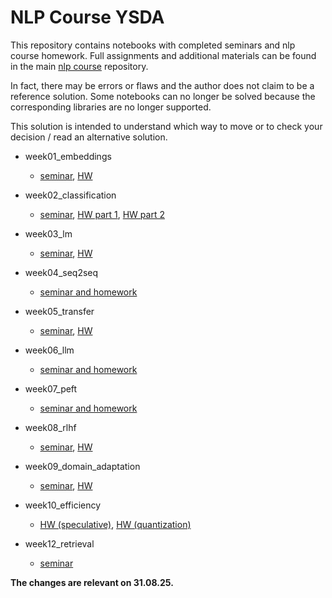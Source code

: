# NLP Course YSDA

This repository contains notebooks with completed seminars and nlp course homework. Full assignments and additional materials can be found in the main [nlp course](https://github.com/yandexdataschool/nlp_course) repository. 

In fact, there may be errors or flaws and the author does not claim to be a reference solution. Some notebooks can no longer be solved because the corresponding libraries are no longer supported.

This solution is intended to understand which way to move or to check your decision / read an alternative solution.

- week01_embeddings
  - [seminar](https://colab.research.google.com/drive/1-dG-karWViP-sKzFi7fKd3VxYNHehmW7?usp=share_link), [HW](https://colab.research.google.com/drive/1F91AbAgTWFjZKAtk1Qyut7mOw-JsrZo2?usp=sharing)
  
- week02_classification
  - [seminar](https://colab.research.google.com/drive/16cfZOqapvwWs_yVE6VW9djUQy8tMN3Uq?usp=share_link), [HW part 1](https://colab.research.google.com/drive/1v1MGaU_8Xo0vp9rLSHrX7_Sans9alVFA?usp=share_link), [HW part 2](https://colab.research.google.com/drive/1GHeNlq4qLyK_9dHr0W9VYS0YIj_iCOsC?usp=share_link)

- week03_lm
  - [seminar](https://colab.research.google.com/drive/1VI8zdzg1JV9WVcy-Rw_HHnFI4TZwgxfw?usp=share_link), [HW](https://colab.research.google.com/drive/1J284qnYbHqnaRmMPo3XdmwXNadMJBbY0?usp=share_link)

- week04_seq2seq
  - [seminar and homework](https://colab.research.google.com/drive/1qFjtFWX-sl1QAqgvh8TZEoDLpcYVqeFD?usp=share_link)

- week05_transfer
  - [seminar](https://colab.research.google.com/drive/1H6s-NJeDrvu3EUWiXZmdImY7NAdtFfzq?usp=share_link), [HW](https://colab.research.google.com/drive/14WbKpBkigliERRctrddFTt8QES1XrHPg?usp=share_link)

- week06_llm
  - [seminar and homework](https://colab.research.google.com/drive/18QcJ-QNxc-nnB832GpUCBHY-WOrPY-Te?usp=share_link)

- week07_peft
  - [seminar and homework](https://colab.research.google.com/drive/1J5rpmfGOgy_23hk0JIY9o7e9YFI54Ue7?usp=share_link)

- week08_rlhf
  - [seminar](https://colab.research.google.com/drive/1o9a2Lwa-Zz9Y7tNFFvJtOhgjJs06yG8y?usp=share_link), [HW]()

- week09_domain_adaptation
  - [seminar](), [HW](https://colab.research.google.com/drive/12a_uD4o2Zclb2pEStJ8tBrQ4e8OtHiAQ?usp=share_link)

- week10_efficiency
  - [HW (speculative)](https://colab.research.google.com/drive/1fgY_y4FoqzggzpPWjv-dDsobGQsXxAbb?usp=sharing), [HW (quantization)](https://colab.research.google.com/drive/1LXSyvPIBEolv-5qwsdg-CeVdIw5st4L1?usp=sharing)

- week12_retrieval
  - [seminar](https://colab.research.google.com/drive/1QDOCsfjBUvoy3l2Qu0iG2O0LJeX3XKp9?usp=share_link)

<b>The changes are relevant on 31.08.25.</b>
